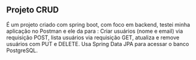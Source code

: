 ## Projeto CRUD

É um projeto criado com spring boot, com foco em backend, testei minha aplicação no Postman e ele da para : Criar usuários (nome e email) via requisição POST, lista usuários via requisição GET, atualiza e remove usuários com PUT e DELETE.
Usa Spring Data JPA para acessar o banco PostgreSQL.
